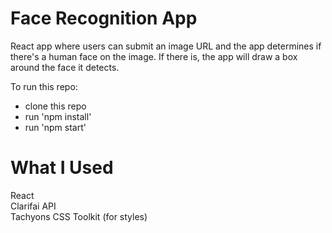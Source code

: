 # Face Recognition App
React app where users can submit an image URL and the app determines if there's a human face on the image. If there is, the app will draw a box around the face it detects.

To run this repo:
- clone this repo
- run 'npm install'
- run 'npm start'

# What I Used
React <br>
Clarifai API <br>
Tachyons CSS Toolkit (for styles)
